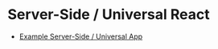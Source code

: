 # Server-Side / Universal React

* [Example Server-Side / Universal App](examples/ssr-app/README.md)

